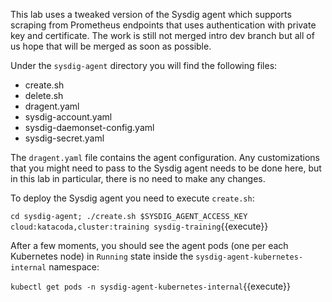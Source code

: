 This lab uses a tweaked version of the Sysdig agent which supports scraping from Prometheus endpoints that uses authentication with private key and certificate. The work is still not merged intro dev branch but all of us hope that will be merged as soon as possible.

Under the `sysdig-agent` directory you will find the following files:

- create.sh
- delete.sh
- dragent.yaml
- sysdig-account.yaml
- sysdig-daemonset-config.yaml
- sysdig-secret.yaml

The `dragent.yaml` file contains the agent configuration. Any customizations that you might need to pass to the Sysdig agent needs to be done here, but in this lab in particular, there is no need to make any changes.

To deploy the Sysdig agent you need to execute `create.sh`:

`cd sysdig-agent;
./create.sh $SYSDIG_AGENT_ACCESS_KEY cloud:katacoda,cluster:training sysdig-training`{{execute}}

After a few moments, you should see the agent pods (one per each Kubernetes node) in `Running` state inside the `sysdig-agent-kubernetes-internal` namespace:

`kubectl get pods -n sysdig-agent-kubernetes-internal`{{execute}}
